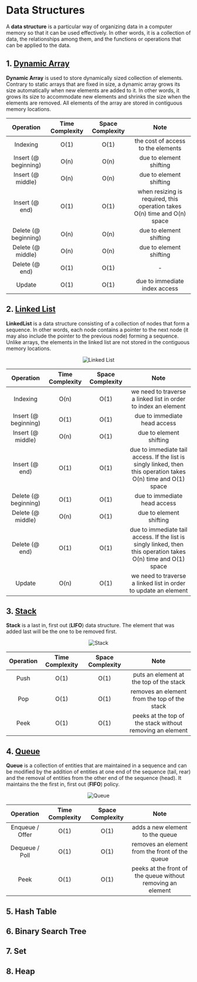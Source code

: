 # Data Structures

A **data structure** is a particular way of organizing data in a computer memory so that it can be used effectively.
In other words, it is a collection of data, the relationships among them, and the functions or operations that can be applied to the data.

## 1. [Dynamic Array](src/main/java/DynamicArray.java)

**Dynamic Array** is used to store dynamically sized collection of elements. 
Contrary to static arrays that are fixed in size, a dynamic array grows its size automatically when new elements are added to it.
In other words, it grows its size to accommodate new elements and shrinks the size when the elements are removed.
All elements of the array are stored in contiguous memory locations.

| Operation | Time Complexity | Space Complexity | Note |
| :----: | :--: | :--: | :---: |
| Indexing | O(1) | O(1) | the cost of access to the elements |
| Insert (@ beginning) | O(n) | O(n) | due to element shifting |
| Insert (@ middle) | O(n) | O(n) | due to element shifting |
| Insert (@ end) | O(1) | O(1) | when resizing is required, this operation takes O(n) time and O(n) space |
| Delete (@ beginning) | O(n) | O(n) | due to element shifting |
| Delete (@ middle) | O(n) | O(n) | due to element shifting |
| Delete (@ end) | O(1) | O(1) | - |
| Update | O(1) | O(1) | due to immediate index access |

## 2. [Linked List](src/main/java/DoublyLinkedList.java)

**LinkedList** is a data structure consisting of a collection of nodes that form a sequence. 
In other words, each node contains a pointer to the next node (it may also include the pointer to the previous node) forming a sequence.
Unlike arrays, the elements in the linked list are not stored in the contiguous memory locations.

<p align="center">
  <img src="https://manikareahome.files.wordpress.com/2020/12/two-way-or-doubly-linked-list.gif" alt="Linked List"/>
</p>

| Operation | Time Complexity | Space Complexity | Note |
| :--: | :--: | :--: | :--: |
| Indexing | O(n) | O(1) | we need to traverse a linked list in order to index an element |
| Insert (@ beginning) | O(1) | O(1) | due to immediate head access |
| Insert (@ middle) | O(n) | O(1) | due to element shifting |
| Insert (@ end) | O(1) | O(1) | due to immediate tail access. If the list is singly linked, then this operation takes O(n) time and O(1) space |
| Delete (@ beginning) | O(1) | O(1) | due to immediate head access |
| Delete (@ middle) | O(n) | O(1) | due to element shifting |
| Delete (@ end) | O(1) | O(1) | due to immediate tail access. If the list is singly linked, then this operation takes O(n) time and O(1) space |
| Update | O(n) | O(1) | we need to traverse a linked list in order to update an element |

## 3. [Stack](src/main/java/Stack.java)

**Stack** is a last in, first out (**LIFO**) data structure. The element that was added last will be the one to be removed first. 

<p align="center">
  <img src="https://cdn.programiz.com/sites/tutorial2program/files/stack.png" alt="Stack"/>
</p>

| Operation | Time Complexity | Space Complexity | Note |
| :--: | :--: | :--: | :--: |
| Push | O(1) | O(1) | puts an element at the top of the stack |
| Pop | O(1) | O(1) | removes an element from the top of the stack |
| Peek | O(1) | O(1) | peeks at the top of the stack without removing an element |

## 4. [Queue](src/main/java/Queue.java)

**Queue** is a collection of entities that are maintained in a sequence and can be modified by the addition of entities at one end of the sequence (tail, rear) and the removal of entities from the other end of the sequence (head).
It maintains the the first in, first out (**FIFO**) policy.

<p align="center">
  <img src="https://cdn.programiz.com/sites/tutorial2program/files/queue.png" alt="Queue">
</p>

| Operation | Time Complexity | Space Complexity | Note |
| :--: | :--: | :--: | :--: |
| Enqueue / Offer | O(1) | O(1) | adds a new element to the queue |
| Dequeue / Poll | O(1) | O(1) | removes an element from the front of the queue |
| Peek | O(1) | O(1) | peeks at the front of the queue without removing an element |

## 5. Hash Table

## 6. Binary Search Tree

## 7. Set

## 8. Heap
